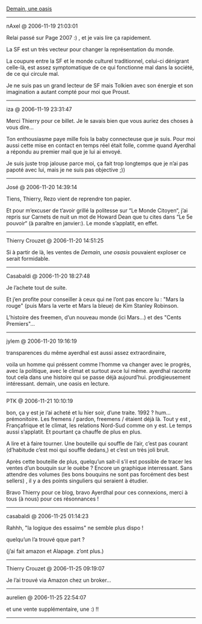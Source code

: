 [Demain, une oasis](../../../2006/11/demain-une-oasis.md)

---
nAxel @ 2006-11-19 21:03:01

Relai passé sur Page 2007 :) , et je vais lire ça rapidement. 

La SF est un très vecteur pour changer la représentation du monde. 

La coupure entre la SF et le monde culturel traditionnel, celui-ci dénigrant celle-là, est assez symptomatique de ce qui fonctionne mal dans la société, de ce qui circule mal.

Je ne suis pas un grand lecteur de SF mais Tolkien avec son énergie et son imagination a autant compté pour moi que Proust.

---

iza @ 2006-11-19 23:31:47

Merci Thierry pour ce billet. Je le savais bien que vous auriez des choses à vous dire... 

Ton enthousiasme paye mille fois la baby connecteuse que je suis. Pour moi aussi cette mise en contact en temps réel était folle, comme quand Ayerdhal a répondu au premier mail que je lui ai envoyé.

Je suis juste trop jalouse parce moi, ça fait trop longtemps que je n’ai pas papoté avec lui, mais je ne suis pas objective ;))

---

José @ 2006-11-20 14:39:14

Tiens, Thierry, Rezo vient de reprendre ton papier. 

Et pour m’excuser de t’avoir grillé la politesse sur “Le Monde Citoyen“, j’ai repris sur Carnets de nuit un mot de Howard Dean que tu cites dans “Le 5e pouvoir“ (à paraître en janvier:). Le monde s’applatit, en effet.

---

Thierry Crouzet @ 2006-11-20 14:51:25

Si à partir de là, les ventes de *Demain, une osasis* pouvaient exploser ce serait formidable.

---

Casabaldi @ 2006-11-20 18:27:48

Je l’achete tout de suite.

Et j’en profite pour conseiller à ceux qui ne l’ont pas encore lu : "Mars la rouge" (puis Mars la verte et Mars la bleue) de Kim Stanley Robinson.

L’histoire des freemen, d’un nouveau monde (ici Mars...) et des "Cents Premiers"...

---

jylem @ 2006-11-20 19:16:19

transparences du même ayerdhal est aussi assez extraordinaire,

voila un homme qui préssent comme l’homme va changer avec le progrès, avec la politique, avec le climat et surtout avce lui même. ayerdhal raconte tout cela dans une histoire qui se passe déjà aujourd’hui. prodigieusement intéressant. demain, une oasis en lecture.

---

PTK @ 2006-11-21 10:10:19

bon, ça y est je l’ai acheté et lu hier soir, d’une traite. 1992 ? hum... prémonitoire. Les fremens / pardon, freemens / étaient déjà là. Tout y est , Françafrique et le climat, les relations Nord-Sud comme on y est. Le temps aussi s’applatit. Et pourtant ça chauffe de plus en plus.

A lire et à faire tourner. Une bouteille qui souffle de l’air, c’est pas courant (d’habitude c’est moi qui souffle dedans,) et c’est un très joli bruit. 

Après cette bouteille de plus, quelqu’un sait-il s’il est possible de tracer les ventes d’un bouquin sur le ouèbe ? Encore un graphique interressant. Sans attendre des volumes (les bons bouquins ne sont pas forcément des best sellers) , il y a des points singuliers qui seraient à étudier.

Bravo Thierry pour ce blog, bravo Ayerdhal pour ces connexions, merci à tous (à nous) pour ces résonnances !

---

casabaldi @ 2006-11-25 01:14:23

Rahhh, "la logique des essaims" ne semble plus dispo !

quelqu’un l’a trouvé qque part ?

(j’ai fait amazon et Alapage. z’ont plus.)

---

Thierry Crouzet @ 2006-11-25 09:19:07

Je l’ai trouvé via Amazon chez un broker...

---

aurelien @ 2006-11-25 22:54:07

et une vente supplémentaire, une :) !!

---

